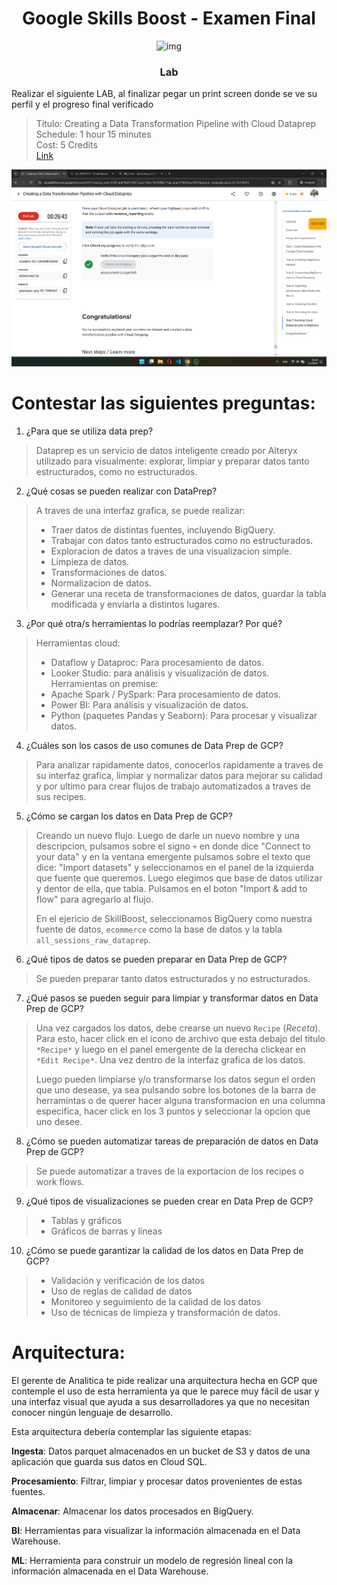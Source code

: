 <div align="center">
  <h1>Google Skills Boost - Examen Final</h1>
  
  ![img](https://cdn.prod.website-files.com/61d5f00789a4ab4d52adcd5f/61f40048bdb455e078ad6cf8_Logotype.svg)
  <h3>Lab</h3>
</div>

Realizar el siguiente LAB, al finalizar pegar un print screen donde se ve su perfil y el progreso final verificado

> Título: Creating a Data Transformation Pipeline with Cloud Dataprep \
> Schedule: 1 hour 15 minutes \
> Cost: 5 Credits \
> [Link](https://www.cloudskillsboost.google/focuses/4415?catalog_rank=%7B%22rank%22%3A1%2C%22num_filters%22%3A0%2C%22has_search%22%3Atrue%7D&parent=catalog&search_id=32278924)

![SkillBoost Finalizado](image.png)

# Contestar las siguientes preguntas:
1. ¿Para que se utiliza data prep?
> Dataprep es un servicio de datos inteligente creado por Alteryx utilizado para visualmente: explorar, limpiar y preparar datos tanto estructurados, como no estructurados.

2. ¿Qué cosas se pueden realizar con DataPrep?
> A traves de una interfaz grafica, se puede realizar:
> - Traer datos de distintas fuentes, incluyendo BigQuery.
> - Trabajar con datos tanto estructurados como no estructurados.
> - Exploracion de datos a traves de una visualizacion simple.
> - Limpieza de datos.
> - Transformaciones de datos.
> - Normalizacion de datos.
> - Generar una receta de transformaciones de datos, guardar la tabla modificada y enviarla a distintos lugares.

3. ¿Por qué otra/s herramientas lo podrías reemplazar? Por qué?
> Herramientas cloud:
> - Dataflow y Dataproc: Para procesamiento de datos.
> - Looker Studio: para análisis y visualización de datos.\
> Herramientas on premise:
> - Apache Spark / PySpark: Para procesamiento de datos.
> - Power BI: Para análisis y visualización de datos.
> - Python (paquetes Pandas y Seaborn): Para procesar y visualizar datos.

4. ¿Cuáles son los casos de uso comunes de Data Prep de GCP?
> Para analizar rapidamente datos, conocerlos rapidamente a traves de su interfaz grafica, limpiar y normalizar datos para mejorar su calidad y por ultimo para crear flujos de trabajo automatizados a traves de sus recipes.

5. ¿Cómo se cargan los datos en Data Prep de GCP?
> Creando un nuevo flujo. Luego de darle un nuevo nombre y una descripcion, pulsamos sobre el signo `+` en donde dice "Connect to your data" y en la ventana emergente pulsamos sobre el texto que dice: "Import datasets" y seleccionamos en el panel de la izquierda que fuente que queremos. Luego elegimos que base de datos utilizar y dentor de ella, que tabla. Pulsamos en el boton "Import & add to flow" para agregarlo al flujo.
> 
> En el ejericio de SkillBoost, seleccionamos BigQuery como nuestra fuente de datos, `ecommerce` como la base de datos y la tabla `all_sessions_raw_dataprep`.

6. ¿Qué tipos de datos se pueden preparar en Data Prep de GCP?
> Se pueden preparar tanto datos estructurados y no estructurados.

7. ¿Qué pasos se pueden seguir para limpiar y transformar datos en Data Prep de GCP?
> Una vez cargados los datos, debe crearse un nuevo `Recipe` (*Receta*). Para esto, hacer click en el icono de archivo que esta debajo del titulo `*Recipe*` y luego en el panel emergente de la derecha clickear en `*Edit Recipe*`. Una vez dentro de la interfaz grafica de los datos.
>
> Luego pueden limpiarse y/o transformarse los datos segun el orden que uno desease, ya sea pulsando sobre los botones de la barra de herramintas o de querer hacer alguna transformacion en una columna especifica, hacer click en los 3 puntos y seleccionar la opcion que uno desee.

8. ¿Cómo se pueden automatizar tareas de preparación de datos en Data Prep de GCP?
> Se puede automatizar a traves de la exportacion de los recipes o work flows.

9. ¿Qué tipos de visualizaciones se pueden crear en Data Prep de GCP?
> - Tablas y gráficos
> - Gráficos de barras y líneas

10.  ¿Cómo se puede garantizar la calidad de los datos en Data Prep de GCP?
> - Validación y verificación de los datos
> - Uso de reglas de calidad de datos
> - Monitoreo y seguimiento de la calidad de los datos
> - Uso de técnicas de limpieza y transformación de datos.

# Arquitectura:
El gerente de Analitica te pide realizar una arquitectura hecha en GCP que contemple el uso de esta herramienta ya que le parece muy fácil de usar y una interfaz visual que ayuda a sus desarrolladores ya que no necesitan conocer ningún lenguaje de desarrollo.

Esta arquitectura debería contemplar las siguiente etapas:

**Ingesta**: Datos parquet almacenados en un bucket de S3 y datos de una aplicación que guarda sus datos en Cloud SQL.

**Procesamiento**: Filtrar, limpiar y procesar datos provenientes de estas fuentes.

**Almacenar**: Almacenar los datos procesados en BigQuery.

**BI**: Herramientas para visualizar la información almacenada en el Data Warehouse.

**ML**: Herramienta para construir un modelo de regresión lineal con la información almacenada en el Data Warehouse.